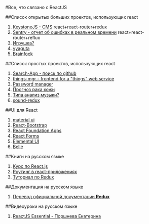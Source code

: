 #Все, что связано с ReactJS

##Список открытых больших проектов, использующих react

1. [KeystoneJS - CMS](https://github.com/keystonejs/keystone) react+react-router+redux
2. [Sentry - отчет об ошибках в реальном времени](https://github.com/getsentry/sentry) react+react-router+reflux
3. [Игрушка?](https://github.com/stipsan/epic)
4. [vyaguta](https://github.com/leapfrogtechnology/vyaguta)
5. [Brainfock](https://github.com/Brainfock/Brainfock)

##Список простых проектов, использующих react

1. [Search-App - поиск по github](https://github.com/ecmadao/Electron-Search-App)
2. [things-mgr - frontend for a "things" web service](https://github.com/blinkmobile/things-mgr)
3. [Password manager](https://github.com/passeme/passeme)
4. [Прогноз рака кожи](https://github.com/Mesoptier/oddspot)
5. [Типа анализ музыки?](https://github.com/cichaczem/music_analyzer)
6. [sound-redux](https://github.com/andrewngu/sound-redux)

##UI для React
1. [material ui](http://www.material-ui.com/)
2. [React-Bootstrap](http://react-bootstrap.github.io/)
3. [React Foundation Apps](https://github.com/akiran/react-foundation-apps)
4. [React Forms](http://prometheusresearch.github.io/react-forms/)
5. [Elemental UI](http://elemental-ui.com/)
6. [Belle](https://github.com/nikgraf/belle/)

##Книги на русском языке
1. [Курс по React.js](https://maxfarseer.gitbooks.io/react-course-ru/content/)
2. [Роутинг в react-приложениях](https://maxfarseer.gitbooks.io/react-router-course-ru/content/)
3. [Туториал по Redux](https://maxfarseer.gitbooks.io/redux-course-ru/content/)

##Документация на русском языке
1. [Перевод официальной документации **Redux**](https://github.com/rajdee/redux-in-russian)

##Видеоуроки на русском языке
1. [ReactJS Essential - Поршнева Екатерина](https://www.youtube.com/playlist?list=PLvItDmb0sZw8HZwaeolxxRq3UGpWM3LgW)
